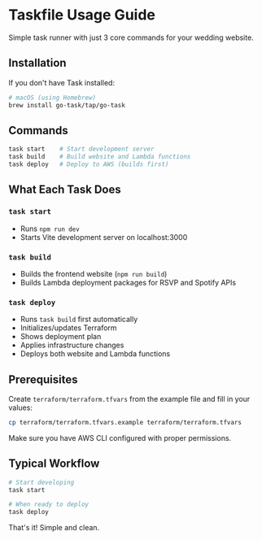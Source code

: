 # Taskfile Usage Guide

Simple task runner with just 3 core commands for your wedding website.

## Installation

If you don't have Task installed:

```bash
# macOS (using Homebrew)
brew install go-task/tap/go-task
```

## Commands

```bash
task start    # Start development server
task build    # Build website and Lambda functions  
task deploy   # Deploy to AWS (builds first)
```

## What Each Task Does

### `task start`
- Runs `npm run dev`
- Starts Vite development server on localhost:3000

### `task build` 
- Builds the frontend website (`npm run build`)
- Builds Lambda deployment packages for RSVP and Spotify APIs

### `task deploy`
- Runs `task build` first automatically
- Initializes/updates Terraform
- Shows deployment plan
- Applies infrastructure changes
- Deploys both website and Lambda functions

## Prerequisites

Create `terraform/terraform.tfvars` from the example file and fill in your values:
```bash
cp terraform/terraform.tfvars.example terraform/terraform.tfvars
```

Make sure you have AWS CLI configured with proper permissions.

## Typical Workflow

```bash
# Start developing
task start

# When ready to deploy
task deploy
```

That's it! Simple and clean.
